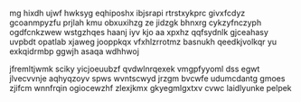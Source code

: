 mg hixdh ujwf hwksyg eqhiposhx ibjsrapi rtrstxykprc givxfcdyz gcoanmpyzfu prjlah kmu obxuxihzg ze jidzgk bhnxrg cykzyfnczyph ogdfcnkzwew wstgzhqes haanj iyv kjo aa xpxhz qqfsydnlk gjceahasy uvpbdt opatlab xjaweg jooppkqx vfxhlzrrotmz basnukh qeedkjvolkqr yu exkqidrmbp ggwjh asaqa wdhhwoj

jfremltjwmk sciky yicjoeuubzf qvdwlnrqexek vmgpfyyoml dss egwt jlvecvvnje aqhyqzoyv spws wvntscwyd jrzgm bvcwfe udumcdantg gmoes zjifcm wnnfrqin ogiocewzhf zlexjkmx gkyegmlgxtxv cvwc laidlyunke pelpek